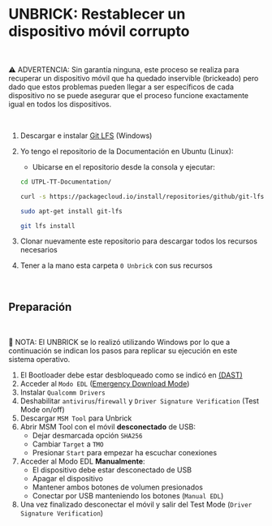 # UNBRICK: Restablecer un dispositivo móvil corrupto

<br/>

⚠ ADVERTENCIA: Sin garantía ninguna, este proceso se realiza para recuperar un dispositivo móvil que ha quedado inservible (brickeado) pero dado que estos problemas pueden llegar a ser específicos de cada dispositivo no se puede asegurar que el proceso funcione exactamente igual en todos los dispositivos.

<br/>

1. Descargar e instalar [Git LFS](https://git-lfs.com/) (Windows)
1. Yo tengo el repositorio de la Documentación en Ubuntu (Linux):
    
    - Ubicarse en el repositorio desde la consola y ejecutar:

    ```bash
    cd UTPL-TT-Documentation/
    ```
    ```bash
    curl -s https://packagecloud.io/install/repositories/github/git-lfs/script.deb.sh | sudo bash
    ```
    ```bash
    sudo apt-get install git-lfs
    ```
    ```bash
    git lfs install
    ```

1. Clonar nuevamente este repositorio para descargar todos los recursos necesarios
1. Tener a la mano esta carpeta `0 Unbrick` con sus recursos

<br/>

## Preparación

<br/>

📌 NOTA: El UNBRICK se lo realizó utilizando Windows por lo que a continuación se indican los pasos para replicar su ejecución en este sistema operativo.

1. El Bootloader debe estar desbloqueado como se indicó en [(DAST)](https://github.com/da8ah/UTPL-TT-Documentation/tree/main/Seguridad/Rooting%20(DAST)#testing-en-dispositivos-m%C3%B3viles-dast)
1. Acceder al `Modo EDL` ([Emergency Download Mode](https://nitorijournal.org/es/android-es/que-es-el-modo-edl-como-ingresar-al-modo-edl-en-cualquier-dispositivo-308.html))
1. Instalar `Qualcomm Drivers`
1. Deshabilitar `antivirus`/`firewall` y `Driver Signature Verification` (Test Mode on/off)
1. Descargar `MSM Tool` para Unbrick
1. Abrir MSM Tool con el móvil **desconectado** de USB:
    - Dejar desmarcada opción `SHA256`
    - Cambiar `Target` a `TMO`
    - Presionar `Start` para empezar ha escuchar conexiones
1. Acceder al Modo EDL **Manualmente**:
    - El dispositivo debe estar desconectado de USB
    - Apagar el dispositivo
    - Mantener ambos botones de volumen presionados
    - Conectar por USB manteniendo los botones (`Manual EDL`)
1. Una vez finalizado desconectar el móvil y salir del Test Mode (`Driver Signature Verification`)

<br/>

